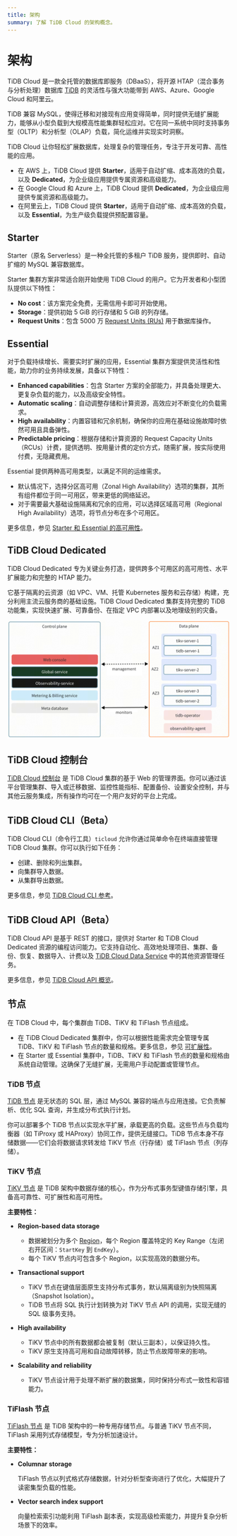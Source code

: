 ```yaml
---
title: 架构
summary: 了解 TiDB Cloud 的架构概念。
---
```


# 架构

TiDB Cloud 是一款全托管的数据库即服务（DBaaS），将开源 HTAP（混合事务与分析处理）数据库 [TiDB](https://docs.pingcap.com/tidb/stable/overview) 的灵活性与强大功能带到 AWS、Azure、Google Cloud 和阿里云。

TiDB 兼容 MySQL，使得迁移和对接现有应用变得简单，同时提供无缝扩展能力，能够从小型负载到大规模高性能集群轻松应对。它在同一系统中同时支持事务型（OLTP）和分析型（OLAP）负载，简化运维并实现实时洞察。

TiDB Cloud 让你轻松扩展数据库，处理复杂的管理任务，专注于开发可靠、高性能的应用。

- 在 AWS 上，TiDB Cloud 提供 **Starter**，适用于自动扩缩、成本高效的负载，以及 **Dedicated**，为企业级应用提供专属资源和高级能力。
- 在 Google Cloud 和 Azure 上，TiDB Cloud 提供 **Dedicated**，为企业级应用提供专属资源和高级能力。
- 在阿里云上，TiDB Cloud 提供 **Starter**，适用于自动扩缩、成本高效的负载，以及 **Essential**，为生产级负载提供预配置容量。

## Starter

Starter（原名 Serverless）是一种全托管的多租户 TiDB 服务，提供即时、自动扩缩的 MySQL 兼容数据库。

Starter 集群方案非常适合刚开始使用 TiDB Cloud 的用户。它为开发者和小型团队提供以下特性：

- **No cost**：该方案完全免费，无需信用卡即可开始使用。
- **Storage**：提供初始 5 GiB 的行存储和 5 GiB 的列存储。
- **Request Units**：包含 5000 万 [Request Units (RUs)](/tidb-cloud/tidb-cloud-glossary.md#request-unit) 用于数据库操作。

## Essential

对于负载持续增长、需要实时扩展的应用，Essential 集群方案提供灵活性和性能，助力你的业务持续发展，具备以下特性：

- **Enhanced capabilities**：包含 Starter 方案的全部能力，并具备处理更大、更复杂负载的能力，以及高级安全特性。
- **Automatic scaling**：自动调整存储和计算资源，高效应对不断变化的负载需求。
- **High availability**：内置容错和冗余机制，确保你的应用在基础设施故障时依然可用且具备弹性。
- **Predictable pricing**：根据存储和计算资源的 Request Capacity Units（RCUs）计费，提供透明、按用量计费的定价方式，随需扩展，按实际使用付费，无隐藏费用。

Essential 提供两种高可用类型，以满足不同的运维需求。

- 默认情况下，选择分区高可用（Zonal High Availability）选项的集群，其所有组件都位于同一可用区，带来更低的网络延迟。
- 对于需要最大基础设施隔离和冗余的应用，可以选择区域高可用（Regional High Availability）选项，将节点分布在多个可用区。

更多信息，参见 [Starter 和 Essential 的高可用性](/tidb-cloud/serverless-high-availability.md)。

## TiDB Cloud Dedicated

TiDB Cloud Dedicated 专为关键业务打造，提供跨多个可用区的高可用性、水平扩展能力和完整的 HTAP 能力。

它基于隔离的云资源（如 VPC、VM、托管 Kubernetes 服务和云存储）构建，充分利用主流云服务商的基础设施。TiDB Cloud Dedicated 集群支持完整的 TiDB 功能集，实现快速扩展、可靠备份、在指定 VPC 内部署以及地理级别的灾备。

![TiDB Cloud Dedicated 架构](/media/tidb-cloud/tidb-cloud-dedicated-architecture.png)

## TiDB Cloud 控制台

[TiDB Cloud 控制台](https://tidbcloud.com/) 是 TiDB Cloud 集群的基于 Web 的管理界面。你可以通过该平台管理集群、导入或迁移数据、监控性能指标、配置备份、设置安全控制，并与其他云服务集成，所有操作均可在一个用户友好的平台上完成。

## TiDB Cloud CLI（Beta）

TiDB Cloud CLI（命令行工具）`ticloud` 允许你通过简单命令在终端直接管理 TiDB Cloud 集群。你可以执行如下任务：

- 创建、删除和列出集群。
- 向集群导入数据。
- 从集群导出数据。

更多信息，参见 [TiDB Cloud CLI 参考](/tidb-cloud/cli-reference.md)。

## TiDB Cloud API（Beta）

TiDB Cloud API 是基于 REST 的接口，提供对 Starter 和 TiDB Cloud Dedicated 资源的编程访问能力。它支持自动化、高效地处理项目、集群、备份、恢复、数据导入、计费以及 [TiDB Cloud Data Service](/tidb-cloud/data-service-overview.md) 中的其他资源管理任务。

更多信息，参见 [TiDB Cloud API 概览](/tidb-cloud/api-overview.md)。

## 节点

在 TiDB Cloud 中，每个集群由 TiDB、TiKV 和 TiFlash 节点组成。

- 在 TiDB Cloud Dedicated 集群中，你可以根据性能需求完全管理专属 TiDB、TiKV 和 TiFlash 节点的数量和规格。更多信息，参见 [可扩展性](/tidb-cloud/scalability-concepts.md)。
- 在 Starter 或 Essential 集群中，TiDB、TiKV 和 TiFlash 节点的数量和规格由系统自动管理。这确保了无缝扩展，无需用户手动配置或管理节点。

### TiDB 节点

[TiDB 节点](/tidb-computing.md) 是无状态的 SQL 层，通过 MySQL 兼容的端点与应用连接。它负责解析、优化 SQL 查询，并生成分布式执行计划。

你可以部署多个 TiDB 节点以实现水平扩展，承载更高的负载。这些节点与负载均衡器（如 TiProxy 或 HAProxy）协同工作，提供无缝接口。TiDB 节点本身不存储数据——它们会将数据请求转发给 TiKV 节点（行存储）或 TiFlash 节点（列存储）。

### TiKV 节点

[TiKV 节点](/tikv-overview.md) 是 TiDB 架构中数据存储的核心，作为分布式事务型键值存储引擎，具备高可靠性、可扩展性和高可用性。

**主要特性：**

- **Region-based data storage**

    - 数据被划分为多个 [Region](https://docs.pingcap.com/tidb/dev/glossary#regionpeerraft-group)，每个 Region 覆盖特定的 Key Range（左闭右开区间：`StartKey` 到 `EndKey`）。
    - 每个 TiKV 节点内可包含多个 Region，以实现高效的数据分布。

- **Transactional support**

    - TiKV 节点在键值层面原生支持分布式事务，默认隔离级别为快照隔离（Snapshot Isolation）。
    - TiDB 节点将 SQL 执行计划转换为对 TiKV 节点 API 的调用，实现无缝的 SQL 级事务支持。

- **High availability**

    - TiKV 节点中的所有数据都会被复制（默认三副本），以保证持久性。
    - TiKV 原生支持高可用和自动故障转移，防止节点故障带来的影响。

- **Scalability and reliability**

    - TiKV 节点设计用于处理不断扩展的数据集，同时保持分布式一致性和容错能力。

### TiFlash 节点

[TiFlash 节点](/tiflash/tiflash-overview.md) 是 TiDB 架构中的一种专用存储节点。与普通 TiKV 节点不同，TiFlash 采用列式存储模型，专为分析加速设计。

**主要特性：**

- **Columnar storage**

    TiFlash 节点以列式格式存储数据，针对分析型查询进行了优化，大幅提升了读密集型负载的性能。

- **Vector search index support**

    向量检索索引功能利用 TiFlash 副本表，实现高级检索能力，并提升复杂分析场景下的效率。
